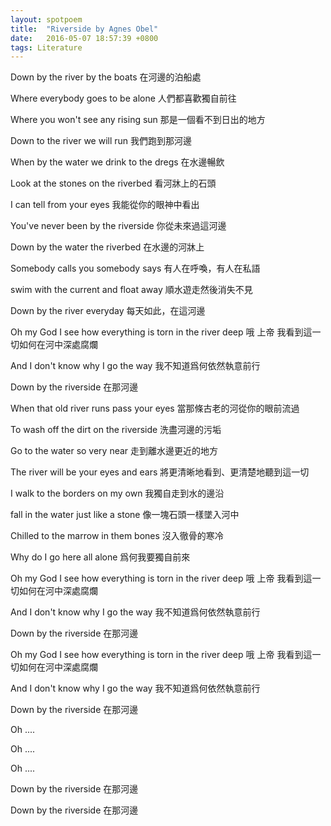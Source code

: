 ```yaml
---
layout: spotpoem
title:  "Riverside by Agnes Obel"
date:   2016-05-07 18:57:39 +0800
tags: Literature
---
```


Down by the river by the boats
在河邊的泊船處

Where everybody goes to be alone
人們都喜歡獨自前往

Where you won't see any rising sun
那是一個看不到日出的地方

Down to the river we will run
我們跑到那河邊

When by the water we drink to the dregs
在水邊暢飲

Look at the stones on the riverbed
看河牀上的石頭

I can tell from your eyes
我能從你的眼神中看出

You've never been by the riverside
你從未來過這河邊

Down by the water the riverbed
在水邊的河牀上

Somebody calls you somebody says
有人在呼喚，有人在私語

swim with the current and float away
順水遊走然後消失不見

Down by the river everyday
每天如此，在這河邊

Oh my God I see how everything is torn in the river deep
哦 上帝 我看到這一切如何在河中深處腐爛

And I don't know why I go the way
我不知道爲何依然執意前行

Down by the riverside
在那河邊

When that old river runs pass your eyes
當那條古老的河從你的眼前流過

To wash off the dirt on the riverside
洗盡河邊的污垢

Go to the water so very near
走到離水邊更近的地方

The river will be your eyes and ears
將更清晰地看到、更清楚地聽到這一切

I walk to the borders on my own
我獨自走到水的邊沿

fall in the water just like a stone
像一塊石頭一樣墜入河中

Chilled to the marrow in them bones
沒入徹骨的寒冷

Why do I go here all alone
爲何我要獨自前來

Oh my God I see how everything is torn in the river deep
哦 上帝 我看到這一切如何在河中深處腐爛

And I don't know why I go the way
我不知道爲何依然執意前行

Down by the riverside
在那河邊

Oh my God I see how everything is torn in the river deep
哦 上帝 我看到這一切如何在河中深處腐爛

And I don't know why I go the way
我不知道爲何依然執意前行

Down by the riverside
在那河邊

Oh ....

Oh ....

Oh ....

Down by the riverside
在那河邊

Down by the riverside
在那河邊


[From douban]: https://music.douban.com/review/6253642/
